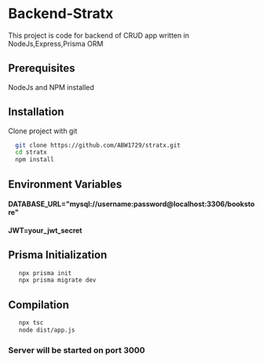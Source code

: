 
# Backend-Stratx
This project is code for backend of CRUD app written in NodeJs,Express,Prisma ORM

##  Prerequisites
 NodeJs and NPM installed


## Installation

Clone project with git

```bash
  git clone https://github.com/ABW1729/stratx.git 
  cd stratx
  npm install 
```


## Environment Variables

#### DATABASE_URL="mysql://username:password@localhost:3306/bookstore"   
#### JWT=your_jwt_secret

## Prisma Initialization

```bash
   npx prisma init
   npx prisma migrate dev
```

## Compilation

```bash
   npx tsc
   node dist/app.js
```
### Server will be started on port 3000  
